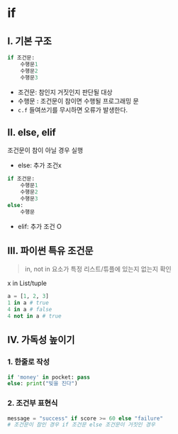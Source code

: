 # if

## I. 기본 구조
```python
if 조건문:
    수행문1
    수행문2
    수행문3
```
- 조건문: 참인지 거짓인지 판단될 대상
- 수행문 : 조건문이 참이면 수행될 프로그래밍 문
- `c.f` 들여쓰기를 무시하면 오류가 발생한다.

## II. else, elif
조건문이 참이 아닐 경우 실행

- else: 추가 조건x
```python
if 조건문:
    수행문1
    수행문2
    수행문3
else:
    수행문
```

- elif: 추가 조건 O

## III. 파이썬 특유 조건문
> in, not in 요소가 특정 리스트/튜플에 있는지 없는지 확인

x in List/tuple

```python
a = [1, 2, 3]
1 in a # true
4 in a # false
4 not in a # true
```

## IV. 가독성 높이기
### 1. 한줄로 작성
```python
if 'money' in pocket: pass
else: print("빚을 진다")
```
### 2. 조건부 표현식
```python
message = "success" if score >= 60 else "failure"
# 조건문이 참인 경우 if 조건문 else 조건문이 거짓인 경우
```

